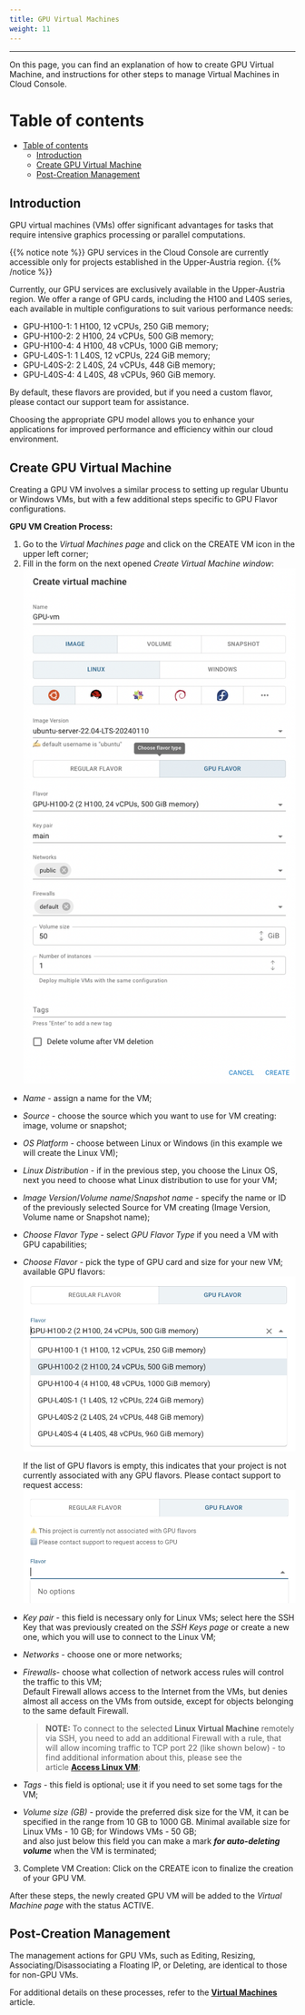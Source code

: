 ```yaml
---
title: GPU Virtual Machines
weight: 11
---
```

___
On this page, you can find an explanation of how to create GPU Virtual Machine, and instructions for other steps to manage Virtual Machines in Cloud Console.

# Table of contents
- [Table of contents](#table-of-contents)
  - [Introduction](#introduction)
  - [Create GPU Virtual Machine](#create-gpu-virtual-machine)
  - [Post-Creation Management](#post-creation-management)

## Introduction
GPU virtual machines (VMs) offer significant advantages for tasks that require intensive graphics processing or parallel computations. 

{{% notice note %}}
GPU services in the Cloud Console are currently accessible only for projects established in the Upper-Austria region.
{{% /notice %}} 

Currently, our GPU services are exclusively available in the Upper-Austria region. We offer a range of GPU cards, including the H100 and L40S series, each available in multiple configurations to suit various performance needs:  
- GPU-H100-1: 1 H100, 12 vCPUs, 250 GiB memory;  
- GPU-H100-2: 2 H100, 24 vCPUs, 500 GiB memory;  
- GPU-H100-4: 4 H100, 48 vCPUs, 1000 GiB memory;  
- GPU-L40S-1: 1 L40S, 12 vCPUs, 224 GiB memory;  
- GPU-L40S-2: 2 L40S, 24 vCPUs, 448 GiB memory;  
- GPU-L40S-4: 4 L40S, 48 vCPUs, 960 GiB memory.

By default, these flavors are provided, but if you need a custom flavor, please contact our support team for assistance.

Choosing the appropriate GPU model allows you to enhance your applications for improved performance and efficiency within our cloud environment.

## Create GPU Virtual Machine

Creating a GPU VM involves a similar process to setting up regular Ubuntu or Windows VMs, but with a few additional steps specific to GPU Flavor configurations.

**GPU VM Creation Process:**   
1) Go to the *Virtual Machines page* and click on the CREATE VM icon in the upper left corner;
2) Fill in the form on the next opened *Create Virtual Machine window*:
![](../../../assets/images/vms/gpu-1.png?width=30pc&classes=border,shadow)
  - *Name* - assign a name for the VM;  
  - *Source* - choose the source which you want to use for VM creating: image, volume or snapshot;   
  - *OS Platform* - choose between Linux or Windows (in this example we will create the Linux VM);   
  - *Linux Distribution* - if in the previous step, you choose the Linux OS, next you need to choose what Linux distribution to use for your VM;   
  - *Image Version*/*Volume name*/*Snapshot name* - specify the name or ID of the previously selected Source for VM creating (Image Version, Volume name or Snapshot name);   
  - *Choose Flavor Type* - select *GPU Flavor Type* if you need a VM with GPU capabilities; 
  - *Choose Flavor* - pick the type of GPU card and size for your new VM;
    available GPU flavors:
    ![](../../../assets/images/vms/gpu-2.png?width=30pc&classes=border,shadow)

    If the list of GPU flavors is empty, this indicates that your project is not currently associated with any GPU flavors. Please contact support to request access:
    ![](../../../assets/images/vms/gpu-3.png?width=30pc&classes=border,shadow)

  - *Key pair* - this field is necessary only for Linux VMs; select here the SSH Key that was previously created on the *SSH Keys page* or create a new one, which you will use to connect to the Linux VM;  
  - *Networks* - choose one or more networks;   
  - *Firewalls*- choose what collection of network access rules will control the traffic to this VM;      
    Default Firewall allows access to the Internet from the VMs, but denies almost all access on the VMs from outside, except for objects belonging to the same default Firewall.   
      >**NOTE:** To connect to the selected **Linux Virtual Machine** remotely via SSH, you need to add an additional Firewall with a rule, that will allow incoming traffic to TCP port 22 (like shown below) - to find additional information about this, please see the article **[Access Linux VM](https://docs.ventuscloud.eu/products/compute/connect-linux-vm/)**;

  - *Tags* - this field is optional; use it if you need to set some tags for the VM;    
  - *Volume size (GB)* - provide the preferred disk size for the VM, it can be specified in the range from 10 GB to 1000 GB. Minimal available size for Linux VMs - 10 GB; for Windows VMs - 50 GB;      
  and also just below this field you can make a mark ***for auto-deleting volume*** when the VM is terminated;    

3) Complete VM Creation: Click on the CREATE icon to finalize the creation of your GPU VM.   

After these steps, the newly created GPU VM will be added to the *Virtual Machine page* with the status ACTIVE.


## Post-Creation Management

The management actions for GPU VMs, such as Editing, Resizing, Associating/Disassociating a Floating IP, or Deleting, are identical to those for non-GPU VMs. 

For additional details on these processes, refer to the **[Virtual Machines](https://docs.ventuscloud.eu/products/compute/virtual-machines/)** article.
